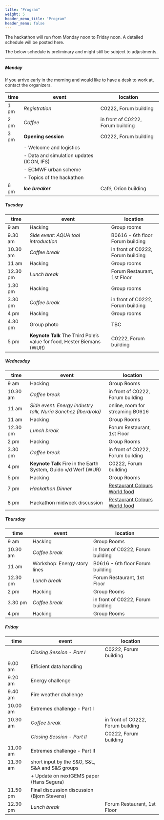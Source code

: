 ```yaml
---
title: "Program"
weight: 5
header_menu_title: "Program"
header_menu: false
---
```

The hackathon will run from Monday noon to Friday noon. A detailed schedule will be posted here. 

The below schedule is preliminary and might still be subject to adjustments.

----

##### Monday

If you arrive early in the morning and would like to have a desk to work at, contact the organizers.

| time | event | location |
| -------- | -------- | -------- |
| 1 pm   | *Registration*     | C0222, Forum building  |
| 2 pm   | *Coffee*     | in front of C0222, Forum building  |
| 3 pm     | **Opening session**  | C0222, Forum building |
| | - Welcome and logistics | |
| | - Data and simulation updates (ICON, IFS) | |
| | - ECMWF urban scheme | | 
| | - Topics of the hackathon | |
| 6 pm     | ***Ice breaker*** | Café, Orion building |

##### Tuesday
| time | event | location |
| -------- | -------- | -------- |
| 9 am     | Hacking     | Group rooms |
| 9.30 am  | *Side event: AQUA tool introduction* |  B0616 - 6th floor Forum building |  
| 10.30 am     | *Coffee break* | in front of C0222, Forum building |
| 11 am     | Hacking | Group rooms |
| 12.30 pm     | *Lunch break* | Forum Restaurant, 1st Floor |
| 1.30 pm     | Hacking  | Group rooms |
| 3.30 pm     | *Coffee break* |  in front of C0222, Forum building |
| 4 pm     | Hacking  | Group rooms |
| 4.30 pm | Group photo | TBC |
| 5 pm     | **Keynote Talk** The Third Pole’s value for food, Hester Biemans (WUR)| 	C0222, Forum building  |

##### Wednesday
| time | event | location |
| -------- | -------- | -------- |
| 9 am    | Hacking     | Group Rooms |
| 10.30 am     | *Coffee break* | in front of C0222, Forum building |
|11 am |*Side event: Energy industry talk, Nuria Sanchez (Iberdrola)* |online, room for streaming B0616|
| 11 am     | Hacking | Group Rooms |
| 12.30 pm     | *Lunch break* | Forum Restaurant, 1st Floor |
| 2 pm     | Hacking  | Group Rooms |
| 3.30 pm     | *Coffee break* | in front of C0222, Forum building |
| 4 pm     | **Keynote Talk** Fire in the Earth System, Guido v/d Werf (WUR)|  	C0222, Forum building |
| 5 pm | Hacking | Group Rooms |
| 7 pm     | *Hackathon Dinner* |  [Restaurant Colours World food](https://www.colorsworldfood.nl/)  |
| 8 pm  | Hackathon midweek discussion | [Restaurant Colours World food](https://www.colorsworldfood.nl/)  |

##### Thursday
| time | event | location |
| -------- | -------- | -------- |
| 9 am     | Hacking | Group Rooms |
| 10.30 am  | *Coffee break* | in front of C0222, Forum building |
| 11 am  | Workshop: Energy story lines  | B0616 - 6th floor Forum building |
| 12.30 pm     | *Lunch break* | Forum Restaurant, 1st Floor |
| 2 pm     | Hacking  | Group Rooms |
| 3.30 pm     | *Coffee break* | in front of C0222, Forum building |
| 4 pm     | Hacking | Group Rooms |

##### Friday
| time | event | location |
| -------- | -------- | -------- |
|  | *Closing Session - Part I* | C0222, Forum building |
|9.00 am |Efficient data handling| |
|9.20 am |Energy challenge| |
|9.40 am |Fire weather challenge||
|10.00 am|Extremes challenge - Part I|| 
|10.30 am| *Coffee break* | in front of C0222, Forum building |
| | *Closing Session - Part II* | C0222, Forum building |
|11.00 am|Extremes challenge - Part II| |
|11.30 am|short input by the S&O, S&L, S&A and S&S groups| |
||+ Update on nextGEMS paper (Hans Segura)||
|11.50 pm|Final discussion discussion (Bjorn Stevens) ||
| 12.30 pm     | *Lunch break* | Forum Restaurant, 1st Floor |
